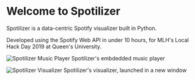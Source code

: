 # Welcome to Spotilizer

Spotilizer is a data-centric Spotify visualizer built in Python.

Developed using the Spotify Web API in under 10 hours, for MLH's Local Hack Day 2019 at Queen's University.

![Spotilizer Music Player](master/lib/assets/img/Screeshot_player.png)
Spotilizer's embdedded music player

![Spotilizer Visualizer](master/lib/assets/img/Screenshot_visualizer.png)
Spotilizer's visualizer, launched in a new window
